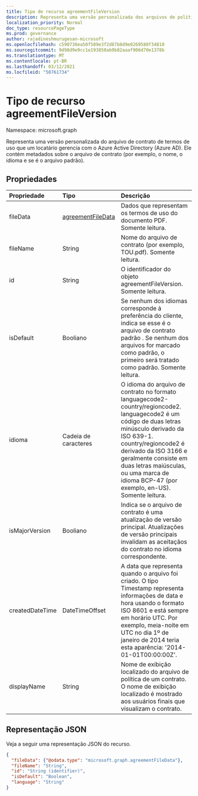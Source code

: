 ```yaml
---
title: Tipo de recurso agreementFileVersion
description: Representa uma versão personalizada dos arquivos de política localizados de termos de contrato de uso no Azure Active Directory (Azure AD).
localization_priority: Normal
doc_type: resourcePageType
ms.prod: governance
author: rajadineshmurugesan-microsoft
ms.openlocfilehash: c590736ea50f589e3f2d87b8d9e0269580f34810
ms.sourcegitcommit: 9d98d9e9cc1e193850ab9b82aaaf906d70e1378b
ms.translationtype: MT
ms.contentlocale: pt-BR
ms.lasthandoff: 03/12/2021
ms.locfileid: "50761734"
---
```

# <a name="agreementfileversion-resource-type"></a>Tipo de recurso agreementFileVersion

Namespace: microsoft.graph

Representa uma versão personalizada do arquivo de contrato de termos de uso que um locatário gerencia com o Azure Active Directory (Azure AD). Ele contém metadados sobre o arquivo de contrato (por exemplo, o nome, o idioma e se é o arquivo padrão).

## <a name="properties"></a>Propriedades
| Propriedade     | Tipo        | Descrição |
|:-------------|:------------|:------------|
|fileData|[agreementFileData](agreementfiledata.md)|Dados que representam os termos de uso do documento PDF. Somente leitura.|
|fileName|String|Nome do arquivo de contrato (por exemplo, TOU.pdf). Somente leitura.|
|id|String|O identificador do objeto agreementFileVersion. Somente leitura.|
|isDefault|Booliano|Se nenhum dos idiomas corresponde à preferência do cliente, indica se esse é o arquivo de contrato padrão . Se nenhum dos arquivos for marcado como padrão, o primeiro será tratado como padrão. Somente leitura.|
|idioma|Cadeia de caracteres|O idioma do arquivo de contrato no formato languagecode2-country/regioncode2. languagecode2 é um código de duas letras minúsculo derivado da ISO 639-1. country/regioncode2 é derivado da ISO 3166 e geralmente consiste em duas letras maiúsculas, ou uma marca de idioma BCP-47 (por exemplo, en-US). Somente leitura.|
|isMajorVersion|Booliano|Indica se o arquivo de contrato é uma atualização de versão principal. Atualizações de versão principais invalidam as aceitaçãos do contrato no idioma correspondente. |
|createdDateTime|DateTimeOffset|A data que representa quando o arquivo foi criado. O tipo Timestamp representa informações de data e hora usando o formato ISO 8601 e está sempre em horário UTC. Por exemplo, meia-noite em UTC no dia 1º de janeiro de 2014 teria esta aparência: '2014-01-01T00:00:00Z'.|
|displayName|String|Nome de exibição localizado do arquivo de política de um contrato. O nome de exibição localizado é mostrado aos usuários finais que visualizam o contrato.

## <a name="json-representation"></a>Representação JSON

Veja a seguir uma representação JSON do recurso.

<!-- {
  "blockType": "resource",
  "optionalProperties": [

  ],
  "@odata.type": "microsoft.graph.agreementFileVersion"
}-->

```json
{
  "fileData": {"@odata.type": "microsoft.graph.agreementFileData"},
  "fileName": "String",
  "id": "String (identifier)",
  "isDefault": "Boolean",
  "language": "String"
}

```

<!-- uuid: 8fcb5dbc-d5aa-4681-8e31-b001d5168d79
2015-10-25 14:57:30 UTC -->
<!--
{
  "type": "#page.annotation",
  "description": "agreementFileLocalization resource",
  "keywords": "",
  "section": "documentation",
  "tocPath": "",
  "suppressions": []
}
-->
